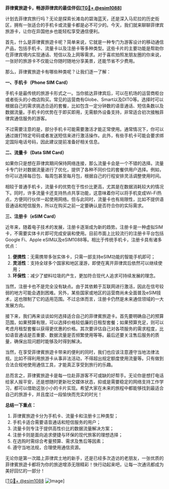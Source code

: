 **菲律賓旅遊卡，畅游菲律宾的最佳伴侣[[TG💪+ @esim1088](https://t.me/s/esim1088)]**

计划去菲律宾旅行吗？无论是探索长滩岛的碧海蓝天，还是深入马尼拉的历史街区，拥有一张适合的手机卡或流量卡都是必不可少的。今天，我们就来聊聊菲律宾旅游卡，让你在异国他乡也能轻松享受通信便利。

首先，什么是菲律賓旅遊卡呢？简单来说，它就是一种专门为游客设计的移动通信产品，包括手机卡、流量卡以及注册卡等多种类型。这些卡片的主要功能是帮助你在菲律宾境内实现通话、短信以及上网等需求。对于喜欢拍照发朋友圈的你来说，一张好的旅游卡不仅能让你随时随地分享美景，还能节省不少费用。

那么，菲律賓旅遊卡有哪些种类呢？让我们逐一了解：

**一、手机卡（Phone SIM Card）**

手机卡是最传统的旅游卡形式之一。当你抵达菲律宾后，可以在机场的运营商柜台或者街头的小商店购买。常见的运营商有Globe、Smart以及DITO等。选择时可以根据自己的需求挑选合适的套餐，比如包含一定分钟数的语音通话、短信条数以及数据流量。手机卡的优势在于即买即用，无需额外设备支持，非常适合初次接触菲律宾通信服务的游客。

不过需要注意的是，部分手机卡可能需要激活才能正常使用。通常情况下，你可以通过拨打特定号码或者发送短信来进行激活操作。此外，有些手机卡可能会要求绑定国际电话号码，因此建议提前准备好相关信息。

**二、流量卡（Data SIM Card）**

如果你只是想在菲律宾期间保持网络连接，那么流量卡会是一个不错的选择。流量卡专门针对数据流量进行了优化，提供了各种不同价位的套餐供用户选择。例如，你可以选择每日包、每周包甚至每月包，根据自己的行程安排灵活调整使用时间。

相较于普通手机卡，流量卡的优势在于性价比更高，尤其是在数据消耗较大的情况下。同时，许多流量卡还支持热点共享功能，这意味着你可以将手机变成Wi-Fi热点，方便同行伙伴一起使用网络。但与此同时，流量卡也有局限性，比如不提供语音通话和短信服务，所以在购买之前一定要确认是否符合你的实际需求。

**三、注册卡（eSIM Card）**

近年来，随着电子技术的发展，注册卡逐渐成为新的趋势。注册卡是一种虚拟SIM卡，不需要实体卡片即可完成安装和使用。目前市面上比较流行的注册卡平台包括Google Fi、Apple eSIM以及eSIM1088等。相比于传统手机卡，注册卡具有诸多优点：

1. **便携性**：无需携带多张实体卡，只需一部支持eSIM功能的智能手机即可；
2. **灵活性**：支持全球多个国家和地区漫游，即使在离开菲律宾后依然可以继续使用；
3. **环保性**：减少了塑料垃圾的产生，更加符合现代人追求可持续发展的理念。

当然，注册卡也不是完全没有缺点。由于其依赖于互联网进行激活，因此在信号较弱的地方可能会遇到困难。另外，某些国家或地区的运营商尚未全面普及eSIM技术，这也限制了它的适用范围。不过总体而言，注册卡仍然是未来通信领域的一大发展方向。

接下来，我们再来谈谈如何选择适合自己的菲律賓旅遊卡。首先要明确自己的预算范围，如果预算有限，可以选择价格较低廉的日租型套餐；如果预算充足，则可以考虑月租型套餐以获得更优惠的价格。其次要评估自己对各项服务的需求程度，比如语音通话是否重要、数据流量是否频繁使用等等。最后还要关注售后服务的质量，确保出现问题时能够及时得到解决。

当然，在享受菲律賓旅遊卡带来的便利的同时，我们也应该注意遵守当地法律法规。比如不得利用旅游卡从事非法活动，不得超出规定额度使用流量等。只有做到合法合规地使用通信工具，才能真正享受到旅行的乐趣。

总而言之，菲律賓旅遊卡是每一位赴菲游客不可或缺的好帮手。无论你是想打电话给家人报平安，还是想随时更新社交媒体状态，抑或是需要稳定的网络支持工作学习，都可以借助这张小小的卡片实现。希望大家在未来的旅程中都能够找到最适合自己的旅游卡，并且度过一段愉快而充实的时光！

**总结一下重点：**

1. 菲律賓旅遊卡分为手机卡、流量卡和注册卡三种类型；
2. 手机卡适合需要语音通话和短信服务的用户；
3. 流量卡则专注于提供高性价比的数据流量解决方案；
4. 注册卡则是面向追求便捷与环保的现代旅客的理想选择；
5. 在选购时需综合考量预算、需求及售后等因素；
6. 遵守当地法规，合理使用通信资源。

无论你是第一次踏上菲律宾土地的新手，还是已经多次造访的老朋友，一张优质的菲律賓旅遊卡都将为你的旅途增添无限精彩！快行动起来吧，让每一次通讯都成为美好回忆的一部分！

[[TG💪+ @esim1088](https://t.me/s/esim1088) ![Image](https://i.postimg.cc/4NQfJmqS/Snipaste-2025-05-13-00-14-12.png)]